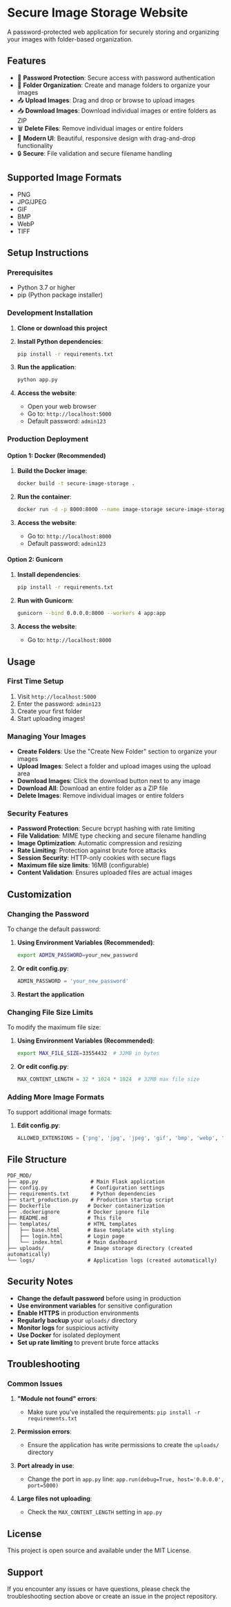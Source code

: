 # Secure Image Storage Website

A password-protected web application for securely storing and organizing your images with folder-based organization.

## Features

- 🔐 **Password Protection**: Secure access with password authentication
- 📁 **Folder Organization**: Create and manage folders to organize your images
- 📤 **Upload Images**: Drag and drop or browse to upload images
- 📥 **Download Images**: Download individual images or entire folders as ZIP
- 🗑️ **Delete Files**: Remove individual images or entire folders
- 🎨 **Modern UI**: Beautiful, responsive design with drag-and-drop functionality
- 🔒 **Secure**: File validation and secure filename handling

## Supported Image Formats

- PNG
- JPG/JPEG
- GIF
- BMP
- WebP
- TIFF

## Setup Instructions

### Prerequisites

- Python 3.7 or higher
- pip (Python package installer)

### Development Installation

1. **Clone or download this project**

2. **Install Python dependencies**:
   ```bash
   pip install -r requirements.txt
   ```

3. **Run the application**:
   ```bash
   python app.py
   ```

4. **Access the website**:
   - Open your web browser
   - Go to: `http://localhost:5000`
   - Default password: `admin123`

### Production Deployment

#### Option 1: Docker (Recommended)

1. **Build the Docker image**:
   ```bash
   docker build -t secure-image-storage .
   ```

2. **Run the container**:
   ```bash
   docker run -d -p 8000:8000 --name image-storage secure-image-storage
   ```

3. **Access the website**:
   - Go to: `http://localhost:8000`
   - Default password: `admin123`

#### Option 2: Gunicorn

1. **Install dependencies**:
   ```bash
   pip install -r requirements.txt
   ```

2. **Run with Gunicorn**:
   ```bash
   gunicorn --bind 0.0.0.0:8000 --workers 4 app:app
   ```

3. **Access the website**:
   - Go to: `http://localhost:8000`

## Usage

### First Time Setup

1. Visit `http://localhost:5000`
2. Enter the password: `admin123`
3. Create your first folder
4. Start uploading images!

### Managing Your Images

- **Create Folders**: Use the "Create New Folder" section to organize your images
- **Upload Images**: Select a folder and upload images using the upload area
- **Download Images**: Click the download button next to any image
- **Download All**: Download an entire folder as a ZIP file
- **Delete Images**: Remove individual images or entire folders

### Security Features

- **Password Protection**: Secure bcrypt hashing with rate limiting
- **File Validation**: MIME type checking and secure filename handling
- **Image Optimization**: Automatic compression and resizing
- **Rate Limiting**: Protection against brute force attacks
- **Session Security**: HTTP-only cookies with secure flags
- **Maximum file size limits**: 16MB (configurable)
- **Content Validation**: Ensures uploaded files are actual images

## Customization

### Changing the Password

To change the default password:

1. **Using Environment Variables (Recommended)**:
   ```bash
   export ADMIN_PASSWORD=your_new_password
   ```

2. **Or edit config.py**:
   ```python
   ADMIN_PASSWORD = 'your_new_password'
   ```

3. **Restart the application**

### Changing File Size Limits

To modify the maximum file size:

1. **Using Environment Variables (Recommended)**:
   ```bash
   export MAX_FILE_SIZE=33554432  # 32MB in bytes
   ```

2. **Or edit config.py**:
   ```python
   MAX_CONTENT_LENGTH = 32 * 1024 * 1024  # 32MB max file size
   ```

### Adding More Image Formats

To support additional image formats:

1. **Edit config.py**:
   ```python
   ALLOWED_EXTENSIONS = {'png', 'jpg', 'jpeg', 'gif', 'bmp', 'webp', 'tiff', 'svg'}
   ```

## File Structure

```
PDF_MOD/
├── app.py                 # Main Flask application
├── config.py              # Configuration settings
├── requirements.txt       # Python dependencies
├── start_production.py    # Production startup script
├── Dockerfile            # Docker containerization
├── .dockerignore         # Docker ignore file
├── README.md             # This file
├── templates/            # HTML templates
│   ├── base.html         # Base template with styling
│   ├── login.html        # Login page
│   └── index.html        # Main dashboard
├── uploads/              # Image storage directory (created automatically)
└── logs/                 # Application logs (created automatically)
```

## Security Notes

- **Change the default password** before using in production
- **Use environment variables** for sensitive configuration
- **Enable HTTPS** in production environments
- **Regularly backup** your `uploads/` directory
- **Monitor logs** for suspicious activity
- **Use Docker** for isolated deployment
- **Set up rate limiting** to prevent brute force attacks

## Troubleshooting

### Common Issues

1. **"Module not found" errors**:
   - Make sure you've installed the requirements: `pip install -r requirements.txt`

2. **Permission errors**:
   - Ensure the application has write permissions to create the `uploads/` directory

3. **Port already in use**:
   - Change the port in `app.py` line: `app.run(debug=True, host='0.0.0.0', port=5000)`

4. **Large files not uploading**:
   - Check the `MAX_CONTENT_LENGTH` setting in `app.py`

## License

This project is open source and available under the MIT License.

## Support

If you encounter any issues or have questions, please check the troubleshooting section above or create an issue in the project repository. 